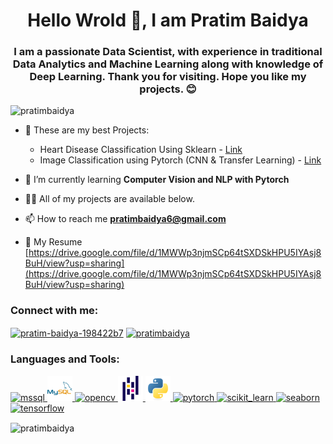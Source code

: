 <h1 align="center">Hello Wrold 👋, I am Pratim Baidya</h1>
<h3 align="center">I am a passionate Data Scientist, with experience in traditional Data Analytics and Machine Learning along with knowledge of Deep Learning. Thank you for visiting. Hope you like my projects. 😊</h3>

<p align="left"> <img src="https://komarev.com/ghpvc/?username=pratimbaidya&label=Profile%20views&color=0e75b6&style=flat" alt="pratimbaidya" /> </p>

- 🔭 These are my best Projects:
    * Heart Disease Classification Using Sklearn - [Link](https://github.com/pratimbaidya/Heart-Disease-Classification)
    * Image Classification using Pytorch (CNN & Transfer Learning) - [Link](https://github.com/pratimbaidya/Image_Classification_brain_cancer)

- 🌱 I’m currently learning **Computer Vision and NLP with Pytorch**

- 👨‍💻 All of my projects are available below.

- 📫 How to reach me **pratimbaidya6@gmail.com**

- 📄 My Resume [https://drive.google.com/file/d/1MWWp3njmSCp64tSXDSkHPU5IYAsj8BuH/view?usp=sharing](https://drive.google.com/file/d/1MWWp3njmSCp64tSXDSkHPU5IYAsj8BuH/view?usp=sharing)

<h3 align="left">Connect with me:</h3>
<p align="left">
<a href="https://linkedin.com/in/pratim-baidya-198422b7" target="blank"><img align="center" src="https://raw.githubusercontent.com/rahuldkjain/github-profile-readme-generator/master/src/images/icons/Social/linked-in-alt.svg" alt="pratim-baidya-198422b7" height="30" width="40" /></a>
<a href="https://kaggle.com/pratimbaidya" target="blank"><img align="center" src="https://raw.githubusercontent.com/rahuldkjain/github-profile-readme-generator/master/src/images/icons/Social/kaggle.svg" alt="pratimbaidya" height="30" width="40" /></a>
</p>

<h3 align="left">Languages and Tools:</h3>
<p align="left"> <a href="https://www.microsoft.com/en-us/sql-server" target="_blank" rel="noreferrer"> <img src="https://www.svgrepo.com/show/303229/microsoft-sql-server-logo.svg" alt="mssql" width="40" height="40"/> </a> <a href="https://www.mysql.com/" target="_blank" rel="noreferrer"> <img src="https://raw.githubusercontent.com/devicons/devicon/master/icons/mysql/mysql-original-wordmark.svg" alt="mysql" width="40" height="40"/> </a> <a href="https://opencv.org/" target="_blank" rel="noreferrer"> <img src="https://www.vectorlogo.zone/logos/opencv/opencv-icon.svg" alt="opencv" width="40" height="40"/> </a> <a href="https://pandas.pydata.org/" target="_blank" rel="noreferrer"> <img src="https://raw.githubusercontent.com/devicons/devicon/2ae2a900d2f041da66e950e4d48052658d850630/icons/pandas/pandas-original.svg" alt="pandas" width="40" height="40"/> </a> <a href="https://www.python.org" target="_blank" rel="noreferrer"> <img src="https://raw.githubusercontent.com/devicons/devicon/master/icons/python/python-original.svg" alt="python" width="40" height="40"/> </a> <a href="https://pytorch.org/" target="_blank" rel="noreferrer"> <img src="https://www.vectorlogo.zone/logos/pytorch/pytorch-icon.svg" alt="pytorch" width="40" height="40"/> </a> <a href="https://scikit-learn.org/" target="_blank" rel="noreferrer"> <img src="https://upload.wikimedia.org/wikipedia/commons/0/05/Scikit_learn_logo_small.svg" alt="scikit_learn" width="40" height="40"/> </a> <a href="https://seaborn.pydata.org/" target="_blank" rel="noreferrer"> <img src="https://seaborn.pydata.org/_images/logo-mark-lightbg.svg" alt="seaborn" width="40" height="40"/> </a> <a href="https://www.tensorflow.org" target="_blank" rel="noreferrer"> <img src="https://www.vectorlogo.zone/logos/tensorflow/tensorflow-icon.svg" alt="tensorflow" width="40" height="40"/> </a> </p>

<p><img align="center" src="https://github-readme-stats.vercel.app/api/top-langs?username=pratimbaidya&show_icons=true&locale=en&layout=compact" alt="pratimbaidya" /></p>
